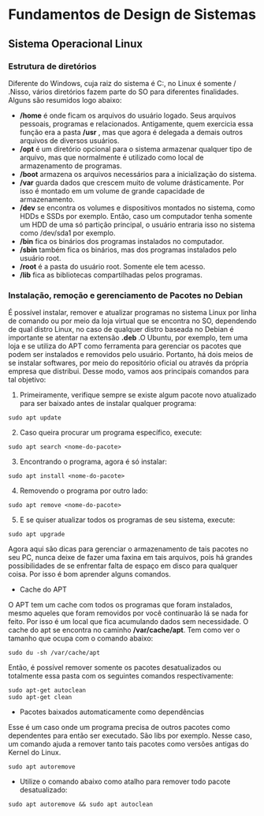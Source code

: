 # Fundamentos de Design de Sistemas

## Sistema Operacional Linux

### Estrutura de diretórios
Diferente do Windows, cuja raiz do sistema é C:\, no Linux é somente / .Nisso, vários diretórios fazem parte do SO para diferentes finalidades. Alguns são resumidos logo abaixo:
* **/home**  é onde ficam os arquivos do usuário logado. Seus arquivos pessoais, programas e relacionados. Antigamente, quem exercicia essa função era a pasta **/usr** , mas que agora é delegada a demais outros arquivos de diversos usuários.
* **/opt** é um diretório opcional para o sistema armazenar qualquer tipo de arquivo, mas que normalmente é utilizado como local de armazenamento de programas.
* **/boot** armazena os arquivos necessários para a inicialização do sistema.
* **/var** guarda dados que crescem muito de volume drásticamente. Por isso é montado em um volume de grande capacidade de armazenamento.
* **/dev** se encontra os volumes e dispositivos montados no sistema, como HDDs e SSDs por exemplo. Então, caso um computador tenha somente um HDD de uma só partição principal, o usuário entraria isso no sistema como /dev/sda1 por exemplo.
* **/bin** fica os binários dos programas instalados no computador.
* **/sbin** também fica os binários, mas dos programas instalados pelo usuário root.
* **/root** é a pasta do usuário root. Somente ele tem acesso.
* **/lib** fica as bibliotecas compartilhadas pelos programas.

### Instalação, remoção e gerenciamento de Pacotes no Debian
É possível instalar, remover e atualizar programas no sistema Linux por linha de comando ou por meio da loja virtual que se encontra no SO, dependendo de qual distro Linux, no caso de qualquer distro baseada no Debian é importante se atentar na extensão **.deb** .O Ubuntu, por exemplo, tem uma loja e se utiliza do APT como ferramenta para gerenciar os pacotes que podem ser instalados e removidos pelo usuário.
Portanto, há dois meios de se instalar softwares, por meio do repositório oficial ou através da própria empresa que distribui. Desse modo, vamos aos principais comandos para tal objetivo:
1. Primeiramente, verifique sempre se existe algum pacote novo atualizado para ser baixado antes de instalar qualquer programa:
```
sudo apt update
```
2. Caso queira procurar um programa específico, execute:
```
sudo apt search <nome-do-pacote>
```
3. Encontrando o programa, agora é só instalar:
```
sudo apt install <nome-do-pacote>
```
4. Removendo o programa por outro lado:
```
sudo apt remove <nome-do-pacote>
```
5. E se quiser atualizar todos os programas de seu sistema, execute:
```
sudo apt upgrade
```
Agora aqui são dicas para gerenciar o armazenamento de tais pacotes no seu PC, nunca deixe de fazer uma faxina em tais arquivos, pois há grandes possibilidades de se enfrentar falta de espaço em disco para qualquer coisa. Por isso é bom aprender alguns comandos.
* Cache do APT

O APT tem um cache com todos os programas que foram instalados, mesmo aqueles que foram removidos por você continuarão lá se nada for feito. Por isso é um local que fica acumulando dados sem necessidade. O cache do apt se encontra no caminho **/var/cache/apt**. Tem como ver o tamanho que ocupa com o comando abaixo:
```
sudo du -sh /var/cache/apt
```
Então, é possível remover somente os pacotes desatualizados ou totalmente essa pasta com os seguintes comandos respectivamente:
```
sudo apt-get autoclean
sudo apt-get clean
```
* Pacotes baixados automaticamente como dependências

Esse é um caso onde um programa precisa de outros pacotes como dependentes para então ser executado. São libs por exemplo. Nesse caso, um comando ajuda a remover tanto tais pacotes como versões antigas do Kernel do Linux.
```
sudo apt autoremove
```
* Utilize o comando abaixo como atalho para remover todo pacote desatualizado:
```
sudo apt autoremove && sudo apt autoclean
```
